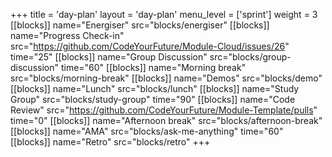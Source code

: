 +++
title = 'day-plan'
layout = 'day-plan'
menu_level = ['sprint']
weight = 3
[[blocks]]
name="Energiser"
src="blocks/energiser"
[[blocks]]
name="Progress Check-in"
src="https://github.com/CodeYourFuture/Module-Cloud/issues/26"
time="25"
[[blocks]]
name="Group Discussion"
src="blocks/group-discussion"
time="60"
[[blocks]]
name="Morning break"
src="blocks/morning-break"
[[blocks]]
name="Demos"
src="blocks/demo"
[[blocks]]
name="Lunch"
src="blocks/lunch"
[[blocks]]
name="Study Group"
src="blocks/study-group"
time="90"
[[blocks]]
name="Code Review"
src="https://github.com/CodeYourFuture/Module-Template/pulls"
time="0"
[[blocks]]
name="Afternoon break"
src="blocks/afternoon-break"
[[blocks]]
name="AMA"
src="blocks/ask-me-anything"
time="60"
[[blocks]]
name="Retro"
src="blocks/retro"
+++
